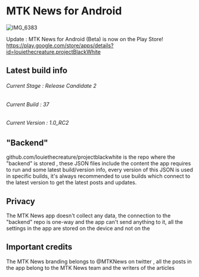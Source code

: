 # MTK News for Android
![IMG_6383](https://user-images.githubusercontent.com/79132875/194745116-2e308170-a96e-4d0c-95c5-561f50cabe6c.png)

Update : MTK News for Android (Beta) is now on the Play Store!
https://play.google.com/store/apps/details?id=louiethecreature.projectBlackWhite

Latest build info
---------------------------------
###### Current Stage : Release Candidate 2
###### Current Build : 37
###### Current Version : 1.0_RC2

"Backend"
--------------------------
github.com/louiethecreature/projectblackwhite is the repo where the "backend" is stored , these JSON files include the content the app requires to run and some latest build/version info, every version of this JSON is used in specific builds, it's always recommended to use builds which connect to the latest version to get the latest posts and updates.

Privacy
--------------------------
The MTK News app doesn't collect any data, the connection to the "backend" repo is one-way and the app can't send anything to it, all the settings in the app are stored on the device and not on the 

Important credits
----------------------------
The MTK News branding belongs to @MTKNews on twitter , all the posts in the app belong to the MTK News team and the writers of the articles
